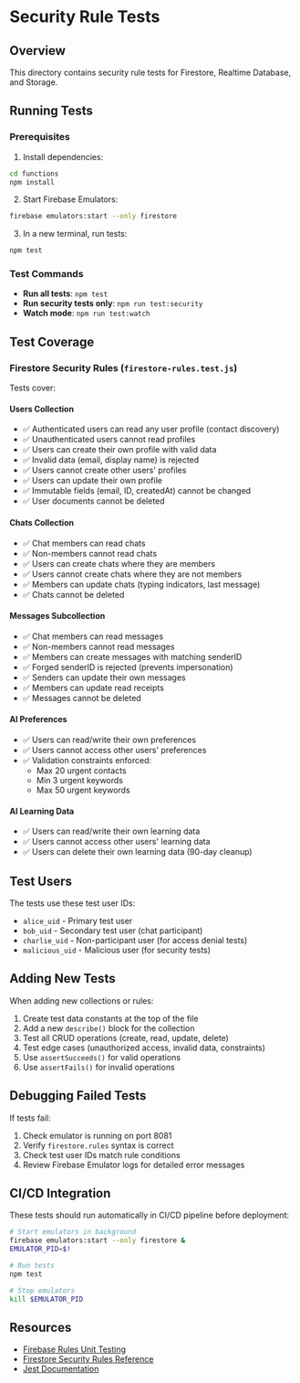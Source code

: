 # Security Rule Tests

## Overview

This directory contains security rule tests for Firestore, Realtime Database, and Storage.

## Running Tests

### Prerequisites

1. Install dependencies:
```bash
cd functions
npm install
```

2. Start Firebase Emulators:
```bash
firebase emulators:start --only firestore
```

3. In a new terminal, run tests:
```bash
npm test
```

### Test Commands

- **Run all tests**: `npm test`
- **Run security tests only**: `npm run test:security`
- **Watch mode**: `npm run test:watch`

## Test Coverage

### Firestore Security Rules (`firestore-rules.test.js`)

Tests cover:

#### Users Collection
- ✅ Authenticated users can read any user profile (contact discovery)
- ✅ Unauthenticated users cannot read profiles
- ✅ Users can create their own profile with valid data
- ✅ Invalid data (email, display name) is rejected
- ✅ Users cannot create other users' profiles
- ✅ Users can update their own profile
- ✅ Immutable fields (email, ID, createdAt) cannot be changed
- ✅ User documents cannot be deleted

#### Chats Collection
- ✅ Chat members can read chats
- ✅ Non-members cannot read chats
- ✅ Users can create chats where they are members
- ✅ Users cannot create chats where they are not members
- ✅ Members can update chats (typing indicators, last message)
- ✅ Chats cannot be deleted

#### Messages Subcollection
- ✅ Chat members can read messages
- ✅ Non-members cannot read messages
- ✅ Members can create messages with matching senderID
- ✅ Forged senderID is rejected (prevents impersonation)
- ✅ Senders can update their own messages
- ✅ Members can update read receipts
- ✅ Messages cannot be deleted

#### AI Preferences
- ✅ Users can read/write their own preferences
- ✅ Users cannot access other users' preferences
- ✅ Validation constraints enforced:
  - Max 20 urgent contacts
  - Min 3 urgent keywords
  - Max 50 urgent keywords

#### AI Learning Data
- ✅ Users can read/write their own learning data
- ✅ Users cannot access other users' learning data
- ✅ Users can delete their own learning data (90-day cleanup)

## Test Users

The tests use these test user IDs:
- `alice_uid` - Primary test user
- `bob_uid` - Secondary test user (chat participant)
- `charlie_uid` - Non-participant user (for access denial tests)
- `malicious_uid` - Malicious user (for security tests)

## Adding New Tests

When adding new collections or rules:

1. Create test data constants at the top of the file
2. Add a new `describe()` block for the collection
3. Test all CRUD operations (create, read, update, delete)
4. Test edge cases (unauthorized access, invalid data, constraints)
5. Use `assertSucceeds()` for valid operations
6. Use `assertFails()` for invalid operations

## Debugging Failed Tests

If tests fail:

1. Check emulator is running on port 8081
2. Verify `firestore.rules` syntax is correct
3. Check test user IDs match rule conditions
4. Review Firebase Emulator logs for detailed error messages

## CI/CD Integration

These tests should run automatically in CI/CD pipeline before deployment:

```bash
# Start emulators in background
firebase emulators:start --only firestore &
EMULATOR_PID=$!

# Run tests
npm test

# Stop emulators
kill $EMULATOR_PID
```

## Resources

- [Firebase Rules Unit Testing](https://firebase.google.com/docs/rules/unit-tests)
- [Firestore Security Rules Reference](https://firebase.google.com/docs/firestore/security/rules-structure)
- [Jest Documentation](https://jestjs.io/docs/getting-started)

